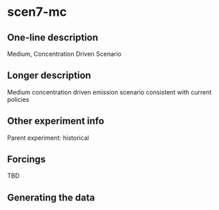 <!--- This file contains a number of sections -->
<!--- They are bounded by comments like this -->
<!--- Do not edit these sections by hand -->
<!--- Start title -->
# scen7-mc
<!--- End title -->

## One-line description

<!--- Start one-line-description -->
Medium, Concentration Driven Scenario
<!--- End one-line-description -->

## Longer description

<!--- Start longer-description -->
Medium concentration driven emission scenario consistent with current policies
<!--- End longer-description -->

## Other experiment info

<!--- Start other-experiment-info -->
Parent experiment: historical
<!--- End other-experiment-info -->

## Forcings

<!--- Start forcings -->
TBD
<!--- End forcings -->

## Generating the data

<!--- TODO: auto-generate this -->
